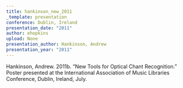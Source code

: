 ```yaml
---
title: hankinson_new_2011
_template: presentation
conference: Dublin, Ireland
presentation_date: "2011"
author: ehopkins
upload: None
presentation_author: Hankinson, Andrew
presentation_year: "2011"
---
```

Hankinson, Andrew. 2011b. “New Tools for Optical Chant Recognition.” Poster presented at the International Association of Music Libraries Conference, Dublin, Ireland, July.